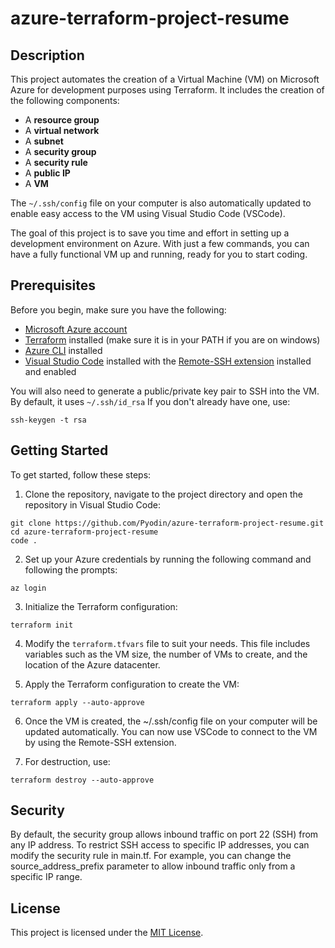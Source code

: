 # azure-terraform-project-resume

## Description

This project automates the creation of a Virtual Machine (VM) on Microsoft Azure for development purposes using Terraform. It includes the creation of the following components:

- A **resource group**
- A **virtual network**
- A **subnet**
- A **security group**
- A **security rule**
- A **public IP**
- A **VM**

The `~/.ssh/config` file on your computer is also automatically updated to enable easy access to the VM using Visual Studio Code (VSCode).

The goal of this project is to save you time and effort in setting up a development environment on Azure. With just a few commands, you can have a fully functional VM up and running, ready for you to start coding.


## Prerequisites

Before you begin, make sure you have the following:

- [Microsoft Azure account](https://azure.microsoft.com/)
- [Terraform](https://www.terraform.io/downloads.html) installed (make sure it is in your PATH if you are on windows)
- [Azure CLI](https://docs.microsoft.com/en-us/cli/azure/install-azure-cli) installed
- [Visual Studio Code](https://code.visualstudio.com/) installed with the [Remote-SSH extension](https://marketplace.visualstudio.com/items?itemName=ms-vscode-remote.remote-ssh) installed and enabled

You will also need to generate a public/private key pair to SSH into the VM. By default, it uses `~/.ssh/id_rsa` If you don't already have one, use:
```
ssh-keygen -t rsa
```


## Getting Started

To get started, follow these steps:

1. Clone the repository, navigate to the project directory and open the repository in Visual Studio Code:

```
git clone https://github.com/Pyodin/azure-terraform-project-resume.git
cd azure-terraform-project-resume
code .
```


2. Set up your Azure credentials by running the following command and following the prompts:


```
az login
```

3. Initialize the Terraform configuration:

```
terraform init
```

4. Modify the `terraform.tfvars` file to suit your needs. This file includes variables such as the VM size, the number of VMs to create, and the location of the Azure datacenter.

5. Apply the Terraform configuration to create the VM:

```
terraform apply --auto-approve
```

6. Once the VM is created, the ~/.ssh/config file on your computer will be updated automatically. You can now use VSCode to connect to the VM by using the Remote-SSH extension.

7. For destruction, use:

```
terraform destroy --auto-approve
```


## Security

By default, the security group allows inbound traffic on port 22 (SSH) from any IP address. To restrict SSH access to specific IP addresses, you can modify the security rule in main.tf. For example, you can change the source_address_prefix parameter to allow inbound traffic only from a specific IP range.

## License

This project is licensed under the [MIT License](https://opensource.org/licenses/MIT).
